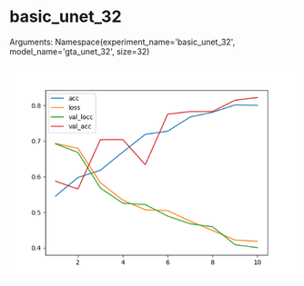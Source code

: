 # basic_unet_32
Arguments: Namespace(experiment_name='basic_unet_32', model_name='gta_unet_32', size=32)

![plot](plot.png)

